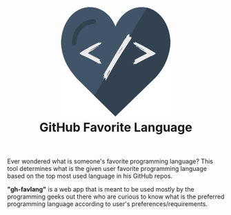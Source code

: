 <h1 align="center">
  <br>
     <img width="256" height="256" src=images/ghfavlangreadme.svg/>
  <br>
  GitHub Favorite Language
  <br>
  <br>
</h1>

Ever wondered what is someone's favorite programming language?
This tool determines what is the given user favorite programming language based on the top most used language in his GitHub repos.
 
**"gh-favlang"** is a web app that is meant to be used mostly by the programming geeks out there who are curious to know what is the preferred programming language according to user's preferences/requirements.
 
